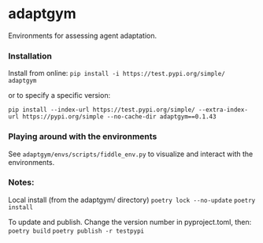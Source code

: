 # adaptgym

Environments for assessing agent adaptation.

### Installation

Install from online:
`pip install -i https://test.pypi.org/simple/ adaptgym`

or to specify a specific version:

`pip install --index-url https://test.pypi.org/simple/ --extra-index-url https://pypi.org/simple --no-cache-dir adaptgym==0.1.43`

### Playing around with the environments
See `adaptgym/envs/scripts/fiddle_env.py` to visualize and interact with the environments.


### Notes:

Local install (from the adaptgym/ directory)
`poetry lock --no-update`
`poetry install`

To update and publish. Change the version number in pyproject.toml, then:
`poetry build`
`poetry publish -r testpypi`
